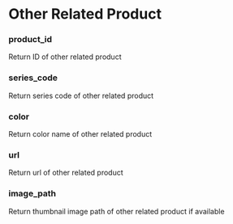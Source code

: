 # Other Related Product

### product\_id

Return ID of other related product



### series\_code

Return series code of other related product



### color

Return color name of other related product



### url

Return url of other related product



### image\_path

Return thumbnail image path of other related product if available

